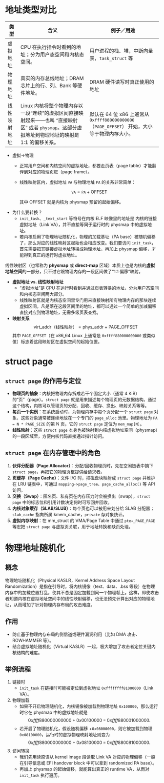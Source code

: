 # 地址类型对比

| 类型         | 含义                                                                                     | 例子／用途                                                                |
| ---------- | -------------------------------------------------------------------------------------- | -------------------------------------------------------------------- |
| 虚拟地址   | CPU 在执行指令时看到的地址；分为用户态空间和内核态空间。                                                         | 用户进程的栈、堆，中断向量表，`task_struct` 等                                       |
| 物理地址   | 真实的内存总线地址；DRAM 芯片上的行、列、Bank 等硬件地址。                                                     | DRAM 硬件读写时真正使用的地址                                                    |
| 线性映射地址 | Linux 内核将整个物理内存以一段“连续”的虚拟区间直接映射起来——也叫 “直接映射区” 或者 `physmap`。这部分虚拟地址到物理地址的映射是 1:1 的偏移关系。 | 默认在 64 位 x86 上通常从 `0xffff880000000000`（`PAGE_OFFSET`） 开始，大小等于物理内存大小。 |

* 虚拟→物理
  * 正常用户空间和内核空间的虚拟地址，都要走页表（page table）才能翻译到对应的物理页框（page frame）。
  * 线性映射区内，虚拟地址 $\mathtt{VA}$ 与物理地址 $\mathtt{PA}$ 的关系非常简单：

    $$
      \mathtt{VA} = \mathtt{PA} + \text{OFFSET}
    $$

    其中 OFFSET 就是内核为 physmap 预留的起始偏移。
* 为什么要转换？
  * `init_task`、`_text_start` 等符号在内核 ELF 映像里的地址是 内核的链接虚拟地址（Link VA），并不直接等同于运行时的 physmap 中的虚拟地址。
  * 若内核启用了物理地址随机化，物理的加载基址（PA base）被随机偏移了，那么对应的线性映射区起始也会相应改变。我们要访问 `init_task`，首先需要把其链接虚拟地址转换成物理地址，再加上 physmap 偏移，才能得到真正的运行时虚拟地址。

线性映射区（也常称为 **physmap** 或 **direct‐map** 区域）本质上也是内核的**虚拟地址空间**的一部分，只不过它跟物理内存的一段区间做了“1:1 偏移”映射。
* **虚拟地址 vs. 线性映射地址**
  * “虚拟地址”是 CPU 在运行时看到并通过页表转换的地址，分为用户态空间和内核态空间两大部分。
  * 线性映射区就是内核态空间里专门用来直接映射所有物理内存的那块连续虚拟区间。凡是落在这段区间里的地址，都可以通过一个简单的加减偏移直接对应到物理地址，无需多级页表查找。
* **映射关系**
  $$
    \text{virt\_addr（线性映射）} = \text{phys\_addr} + \text{PAGE\_OFFSET}
  $$
  其中 `PAGE_OFFSET`（在 x86\_64 Linux 上通常是 `0xffff880000000000` 或类似值）标志着这段映射区在虚拟空间的起始位置。

# struct page

## `struct page` 的作用与定位

* **物理页的抽象**：内核把物理内存拆成若干个固定大小（通常 4 KiB）的“页”（page）。`struct page` 就是用来描述每个物理页的元数据结构。通过这个结构，内核可以管理页的分配、回收、缓存、换出、映射关系等等。
* **每页一个实例**：在系统启动时，为物理内存中每个页分配一个 `struct page` 对象，这些对象通常被连续地放在一个专门的 `page_alloc` 池里。物理地址为 `PA = N * PAGE_SIZE` 的第 N 页，它的 `struct page` 定位为 `mem_map[N]`。
* **线性映射**：这些 `struct page` 本身也被映射到内核虚拟地址空间（physmap）的一段区域里，方便内核代码直接通过指针访问。

## `struct page` 在内存管理中的角色

1. **伙伴分配器（Page Allocator）**：分配/回收物理页时，先在空闲链表中摘下 `struct page`，再把它的物理页框提供给请求者。
2. **页缓存（Page Cache）**：文件 I/O 时，把磁盘块映射成 `struct page` 并维护在 LRU 链表中，可通过 `mapping->page_tree`、`page_cache_alloc()` 等 API 访问。
3. **交换（Swap）**：匿名页、私有页在内存压力时会被换出（swap），`struct page` 中的标志位和引用计数决定何时可写回并回收。
4. **内核对象缓存（SLAB/SLUB）**：每个页也可以被用来划分给 SLAB 分配器；`slab_cache` 指向所属 kmem\_cache，`private` 存对象统计。
5. **虚拟内存映射**：在 mm\_struct 的 VMA/Page Table 中通过 `pte→_PAGE_PAGE` 等宏把 `struct page` 与虚拟页关联，用于地址转换和缺页处理。

# 物理地址随机化

## 概念
物理地址随机化（Physical KASLR，Kernel Address Space Layout Randomization）是指在引导时，将内核镜像（text、data、.bss 等段）在物理内存中的加载位置打乱，使其不总是固定加载到同一个物理帧上。这样，即使攻击者知道内核在虚拟地址空间中的线性映射偏移，也无法预先计算出对应的物理地址，从而增加了针对物理内存布局的攻击难度。

## 作用
  * 防止基于物理内存布局的侧信道或硬件漏洞利用（比如 DMA 攻击、ROWHAMMER 等）。
  * 结合虚拟地址随机化（Virtual KASLR）一起，极大增加了攻击者定位关键内核结构的难度。

## 举例流程

1. 链接时
   * `init_task` 在链接时可能被定位到虚拟地址 `0xffffffff81000000`（Link VA）。
2. 物理加载
   * 如果不开启物理随机化，内核镜像被加载到物理地址 `0x100000`，那么运行时它在 physmap 中的虚拟地址就是
     $$
       0xffff880000000000 + 0x00100000 \;=\; 0xffff880001000000.
     $$
   * 若开启了物理随机化，假设随机偏移 +`0x08000000`，则它被加载到物理 `0x08100000`，运行时的虚拟物理映射地址则变为
     $$
       0xffff880000000000 + 0x08100000 \;=\; 0xffff880081000000.
     $$
3. 访问转换
   * 我们先用读原语从 kernel image 段读取 Link VA 对应的物理偏移（一般在引导信息或 EFI handover block 中可以拿到 randomized PA base）。
   * 再加上 physmap 的起始偏移，就能算出真正的 runtime VA，从而对 `init_task` 执行遍历。


